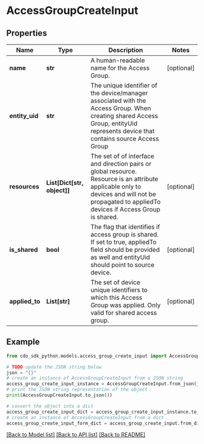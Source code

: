 # AccessGroupCreateInput


## Properties

Name | Type | Description | Notes
------------ | ------------- | ------------- | -------------
**name** | **str** | A human-readable name for the Access Group. | [optional] 
**entity_uid** | **str** | The unique identifier of the device/manager associated with the Access Group. When creating shared Access Group, entityUid represents device that contains source Access Group  | 
**resources** | **List[Dict[str, object]]** | The set of of interface and direction pairs or global resource.  Resource is an attribute applicable only to devices and will not be propagated to appliedTo devices if Access Group is shared. | [optional] 
**is_shared** | **bool** | The flag that identifies if access group is shared.  If set to true, appliedTo field should be provided as well and entityUid should point to source device. | [optional] 
**applied_to** | **List[str]** | The set of device unique identifiers to which this Access Group was applied. Only valid for shared access group. | [optional] 

## Example

```python
from cdo_sdk_python.models.access_group_create_input import AccessGroupCreateInput

# TODO update the JSON string below
json = "{}"
# create an instance of AccessGroupCreateInput from a JSON string
access_group_create_input_instance = AccessGroupCreateInput.from_json(json)
# print the JSON string representation of the object
print(AccessGroupCreateInput.to_json())

# convert the object into a dict
access_group_create_input_dict = access_group_create_input_instance.to_dict()
# create an instance of AccessGroupCreateInput from a dict
access_group_create_input_form_dict = access_group_create_input.from_dict(access_group_create_input_dict)
```
[[Back to Model list]](../README.md#documentation-for-models) [[Back to API list]](../README.md#documentation-for-api-endpoints) [[Back to README]](../README.md)


